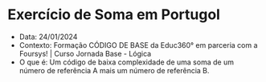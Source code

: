 # Exercício de Soma em Portugol

- Data: 24/01/2024
- Contexto: Formação CÓDIGO DE BASE da Educ360° em parceria com a Foursys! | Curso Jornada Base - Lógica
- O que é: Um código de baixa complexidade de uma soma de um número de referência A mais um número de referência B.
